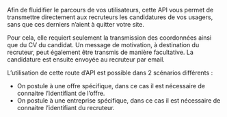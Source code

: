 Afin de fluidifier le parcours de vos utilisateurs, cette API vous permet de transmettre directement aux recruteurs les candidatures de vos usagers, sans que ces derniers n’aient à quitter votre site.

Pour cela, elle requiert seulement la transmission des coordonnées ainsi que du CV du candidat. Un message de motivation, à destination du recruteur, peut également être transmis de manière facultative. La candidature est ensuite envoyée au recruteur par email.

L’utilisation de cette route d’API est possible dans 2 scénarios différents :

- On postule à une offre spécifique, dans ce cas il est nécessaire de connaitre l’identifiant de l’offre.
- On postule à une entreprise spécifique, dans ce cas il est nécessaire de connaitre l’identifiant du recruteur.
